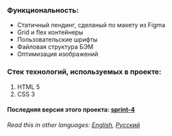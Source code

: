 ### Функциональность: 
* Статичный лендинг, сделаный по макету из Figma
* Grid и flex контейнеры
* Пользовательские шрифты
* Файловая структура БЭМ 
* Оптимизация изображений
### Стек технологий, используемых в проекте:
1. HTML 5
2. CSS 3
#### Последняя версия этого проекта: [sprint-4](../sprint-4)
*Read this in other languages: [English](README.md), [Русский](README.ru.md)*
